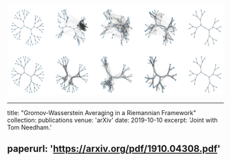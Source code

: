 ![binary-tree-adjacency](fig-header-adj.png)
![binary-tree-spectral](fig-header-HK20.png)

---
title: "Gromov-Wasserstein Averaging in a Riemannian Framework"
collection: publications
venue: 'arXiv'
date: 2019-10-10
excerpt: 'Joint with Tom Needham.'

paperurl: 'https://arxiv.org/pdf/1910.04308.pdf'
---

